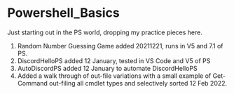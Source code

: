 # Powershell_Basics
Just starting out in the PS world, dropping my practice pieces here.
1. Random Number Guessing Game added 20211221, runs in V5 and 7.1 of PS.
2. DiscordHelloPS added 12 January, tested in VS Code and V5 of PS
3. AutoDiscordPS added 12 January to automate DiscordHelloPS
4. Added a walk through of out-file variations with a small example of Get-Command out-filing all cmdlet types and selectively sorted 12 Feb 2022. 
